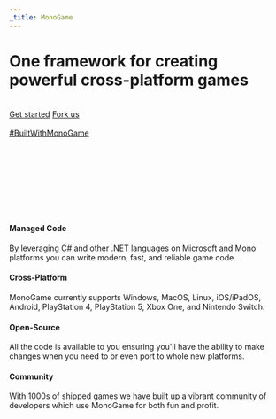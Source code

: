 ```yaml
---
_title: MonoGame
---
```

<div id="big-image-header" />
<div id="big-image-slogan">
	<h1>One framework for creating<br/>powerful cross-platform games</h1>
</div>
<br/>
<div id="big-image-quick-start">
	<a href="/articles/index.html">Get started</a>
	<a id="fork-button" href="https://github.com/mono/MonoGame">Fork us</a>
</div>
<br/>
<div id="big-image-title">
	<a id="built-with-monogame" href=""><img id="big-image-logo" src=""/></a><br/>
	<a id="built-with-monogame" href="https://twitter.com/search?q=BuiltWithMonoGame">#BuiltWithMonoGame</a>
</div>
<br/>
<br/>
<br/>
<br/>
<br/>
<br/>
<br/>
<br/>

<section class="features-showcase">
<div class="container-xxl content-center">
<section>
<div class="showcase-feature">
	<!--<img src="https://www.monogame.net/wp-content/themes/monogame/images/feature.png" alt="feature showcase">-->
	<h4>Managed Code</h4>
	<p>By leveraging C# and other .NET languages on Microsoft and Mono platforms you can write modern, fast, and reliable game code.</p>
</div>
<div class="showcase-feature">
	<!--<img src="https://www.monogame.net/wp-content/themes/monogame/images/feature.png" alt="feature showcase">-->
	<h4>Cross-Platform</h4>
	<p>MonoGame currently supports Windows, MacOS, Linux, iOS/iPadOS, Android, PlayStation 4, PlayStation 5, Xbox One, and Nintendo Switch.</p>
</div>
<div class="showcase-feature">
	<!--<img src="https://www.monogame.net/wp-content/themes/monogame/images/feature.png" alt="feature showcase">-->
	<h4>Open-Source</h4>
	<p>All the code is available to you ensuring you'll have the ability to make changes when you need to or even port to whole new platforms.</p>
</div>
<div class="showcase-feature">
	<!--<img src="https://www.monogame.net/wp-content/themes/monogame/images/feature.png" alt="feature showcase">-->
	<h4>Community</h4>
	<p>With 1000s of shipped games we have built up a vibrant community of developers which use MonoGame for both fun and profit.</p>
</div>
</section>
</div>
</section>

<script src="/scripts/game-banners.js"/>

